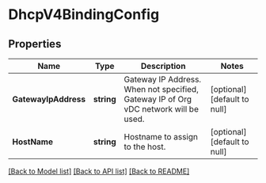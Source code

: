 # DhcpV4BindingConfig

## Properties
Name | Type | Description | Notes
------------ | ------------- | ------------- | -------------
**GatewayIpAddress** | **string** | Gateway IP Address. When not specified, Gateway IP of Org vDC network will be used. | [optional] [default to null]
**HostName** | **string** | Hostname to assign to the host. | [optional] [default to null]

[[Back to Model list]](../README.md#documentation-for-models) [[Back to API list]](../README.md#documentation-for-api-endpoints) [[Back to README]](../README.md)


